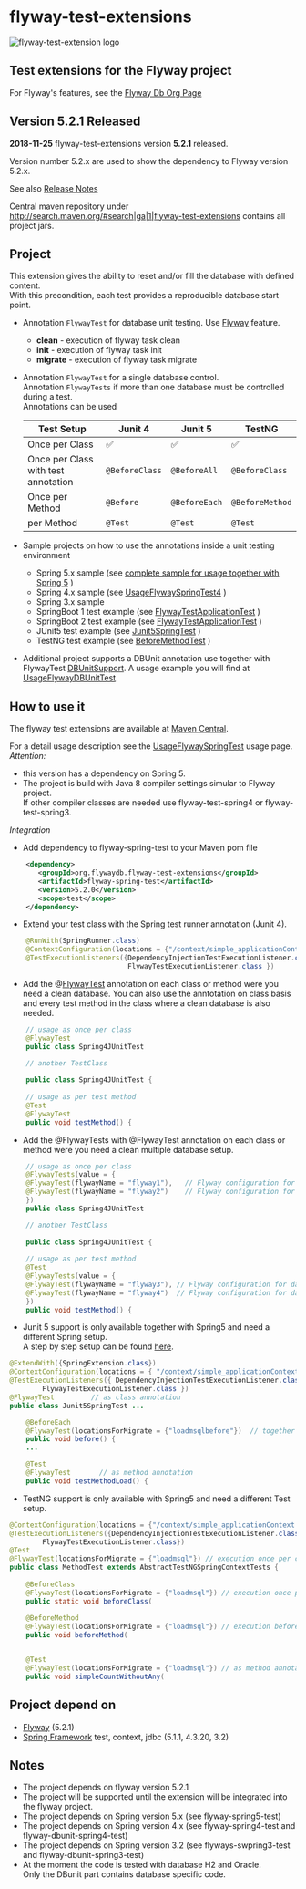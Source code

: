 flyway-test-extensions
======================

![flyway-test-extension logo](https://github.com/flyway/flyway-test-extensions/blob/master/image/logo-flyway-test-extensions.png) 


Test extensions for the Flyway project
--------------------------------------

For Flyway's features, see the [Flyway Db Org Page](http://flywaydb.org/) 

Version 5.2.1 Released 
----------------------

<b>2018-11-25</b> flyway-test-extensions version <b>5.2.1</b> released.

Version number 5.2.x are used to show the dependency to Flyway version 5.2.x.

See also [Release Notes](https://github.com/flyway/flyway-test-extensions/wiki/Release-Notes) 

Central maven repository under http://search.maven.org/#search|ga|1|flyway-test-extensions contains all project jars.

Project
-------
This extension gives the ability to reset and/or fill the database with defined content.<br>
With this precondition, each test provides a reproducible database start point. 

* Annotation `FlywayTest` for database unit testing. Use [Flyway](https://github.com/flyway/) feature.
  * <b>clean</b> - execution of flyway task clean
  * <b>init</b> - execution of flyway task init
  * <b>migrate</b> - execution of flyway task migrate
* Annotation `FlywayTest` for a single database control.<br>
  Annotation `FlywayTests` if more than one database must be controlled during a test. <br>
  Annotations can be used
  
  | Test Setup | Junit 4  | Junit 5 | TestNG |
  | --- | --- | --- | --- |
  | Once per Class | :white_check_mark: | :white_check_mark: | :white_check_mark: |
  | Once per Class with test annotation | `@BeforeClass` | `@BeforeAll` | `@BeforeClass` |
  | Once per Method | `@Before` | `@BeforeEach` | `@BeforeMethod` |
  | per Method| `@Test` | `@Test` | `@Test` |
  
* Sample projects on how to use the annotations inside a unit testing environment
  * Spring 5.x sample (see [complete sample for usage together with Spring 5](https://github.com/flyway/flyway-test-extensions/tree/master/flyway-test-extensions/flyway-test-samples/flyway-test-spring-samples/flyway-test-sample-spring5) )
  * Spring 4.x sample (see [UsageFlywaySpringTest4](https://github.com/flyway/flyway-test-extensions/wiki/Usage-flyway-spring-test) )
  * Spring 3.x sample 
  * SpringBoot 1 test example (see [FlywayTestApplicationTest](https://github.com/flyway/flyway-test-extensions/blob/master/flyway-test-extensions/flyway-test-samples/flyway-test-spring-samples/flyway-test-sample-spring-boot/sample-spring-boot-1/src/test/java/org/flywaydb/sample/test/spring/boot/flywaytest/FlywayTestApplicationTest.java) )
  * SpringBoot 2 test example (see [FlywayTestApplicationTest](https://github.com/flyway/flyway-test-extensions/blob/master/flyway-test-extensions/flyway-test-samples/flyway-test-spring-samples/flyway-test-sample-spring-boot/sample-spring-boot-2/src/test/java/org/flywaydb/sample/test/spring/boot2/flywaytest/FlywayTestApplicationTest.java) )
  * JUnit5 test example (see [Junit5SpringTest](https://github.com/flyway/flyway-test-extensions/blob/master/flyway-test-extensions/flyway-test-samples/flyway-test-spring-samples/flyway-test-junit5/src/test/java/org/flywaydb/sample/test/junit5/Junit5SpringTest.java) )
  * TestNG test example (see [BeforeMethodTest](https://github.com/flyway/flyway-test-extensions/blob/master/flyway-test-extensions/flyway-test-samples/flyway-test-spring-samples/flyway-test-testng/src/test/java/org/flywaydb/sample/test/testng/BeforeMethodTest.java) )
* Additional project supports a DBUnit annotation use together with FlywayTest [DBUnitSupport](https://github.com/flyway/flyway-test-extensions/blob/master/flyway-test-extensions/flyway-dbunit-test/src/main/java/org/flywaydb/test/dbunit/DBUnitSupport.java). A usage example you will find at [UsageFlywayDBUnitTest](https://github.com/flyway/flyway-test-extensions/wiki/Usage-flyway-dbunit-test).

How to use it
-------------
The flyway test extensions are available at [Maven Central](http://repo1.maven.org/maven2/org/flywaydb/flyway-test-extensions).

For a detail usage description see the [UsageFlywaySpringTest](https://github.com/flyway/flyway-test-extensions/wiki/Usage-flyway-spring-test) usage page. <br>
*Attention:* 
* this version has a dependency on Spring 5. 
* The project is build with Java 8 compiler settings simular to Flyway project.<br>
  If other compiler classes are needed use flyway-test-spring4 or flyway-test-spring3.

*Integration*
* Add dependency to flyway-spring-test to your Maven pom file

```xml
    <dependency>
       <groupId>org.flywaydb.flyway-test-extensions</groupId>
       <artifactId>flyway-spring-test</artifactId>
       <version>5.2.0</version>
       <scope>test</scope>
    </dependency>
```

* Extend your test class with the Spring test runner annotation (Junit 4).

```java
    @RunWith(SpringRunner.class)
    @ContextConfiguration(locations = {"/context/simple_applicationContext.xml" })
    @TestExecutionListeners({DependencyInjectionTestExecutionListener.class, 
                             FlywayTestExecutionListener.class })
```
    
* Add the @[FlywayTest](https://github.com/flyway/flyway-test-extensions/wiki/Usage-of-Annotation-FlywayTest) annotation on each class or method were you need a clean database. You can also use the anntotation on class basis and every test method in the class where a clean database is also needed.

```java
    // usage as once per class
    @FlywayTest
    public class Spring4JUnitTest 

    // another TestClass
    
    public class Spring4JUnitTest {
    
    // usage as per test method
    @Test
    @FlywayTest
    public void testMethod() { 
```

* Add the @FlywayTests with @FlywayTest annotation on each class or method were you need a clean multiple database setup. 

```java
    // usage as once per class
    @FlywayTests(value = {
	@FlywayTest(flywayName = "flyway1"),   // Flyway configuration for database 1
	@FlywayTest(flywayName = "flyway2")    // Flyway configuration for database 2
    })
    public class Spring4JUnitTest 

    // another TestClass
    
    public class Spring4JUnitTest {
    
    // usage as per test method
    @Test
    @FlywayTests(value = {
	@FlywayTest(flywayName = "flyway3"), // Flyway configuration for database 3
	@FlywayTest(flywayName = "flyway4")  // Flyway configuration for database 4
    })
    public void testMethod() { 
```

* Junit 5 support is only available together with Spring5 and need a different Spring setup.<br/> 
A step by step setup can be found [here](https://github.com/flyway/flyway-test-extensions/wiki/How-to-use-Flyway-Test-with-Junit5-and-Springframework-5).

```java
@ExtendWith({SpringExtension.class})
@ContextConfiguration(locations = { "/context/simple_applicationContext.xml" })
@TestExecutionListeners({ DependencyInjectionTestExecutionListener.class,
		FlywayTestExecutionListener.class })
@FlywayTest         // as class annotation
public class Junit5SpringTest ...

    @BeforeEach
    @FlywayTest(locationsForMigrate = {"loadmsqlbefore"})  // together with BeforeEach
    public void before() {
    ...

    @Test
    @FlywayTest       // as method annotation
    public void testMethodLoad() {

```

* TestNG support is only available with Spring5 and need a different Test setup.

```java
@ContextConfiguration(locations = {"/context/simple_applicationContext.xml"})
@TestExecutionListeners({DependencyInjectionTestExecutionListener.class,
        FlywayTestExecutionListener.class})
@Test
@FlywayTest(locationsForMigrate = {"loadmsql"}) // execution once per class
public class MethodTest extends AbstractTestNGSpringContextTests {
    
    @BeforeClass
    @FlywayTest(locationsForMigrate = {"loadmsql"}) // execution once per class
    public static void beforeClass(
    
    @BeforeMethod
    @FlywayTest(locationsForMigrate = {"loadmsql"}) // execution before each test method
    public void beforeMethod(


    @Test
    @FlywayTest(locationsForMigrate = {"loadmsql"}) // as method annotation
    public void simpleCountWithoutAny(

```

Project depend on
-----------------
* [Flyway](https://github.com/flyway/) (5.2.1)
* [Spring Framework](http://www.springsource.org/) test, context, jdbc (5.1.1, 4.3.20, 3.2)

Notes
-----
* The project depends on flyway version 5.2.1
* The project will be supported until the extension will be integrated into the flyway project.
* The project depends on Spring version 5.x (see flyway-spring5-test)
* The project depends on Spring version 4.x (see flyway-spring4-test and flyway-dbunit-spring4-test)
* The project depends on Spring version 3.2 (see flyways-swpring3-test and flyway-dbunit-spring3-test)
* At the moment the code is tested with database H2 and Oracle.<br>Only the DBunit part contains database specific code. 
